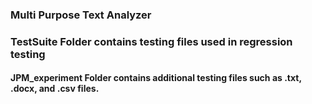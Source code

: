 ### Multi Purpose Text Analyzer 

### TestSuite Folder contains testing files used in regression testing

#### JPM_experiment Folder contains additional testing files such as .txt, .docx, and .csv files.
